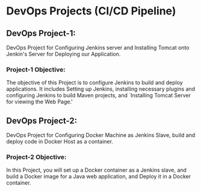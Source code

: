 # DevOps Projects (CI/CD Pipeline)

## DevOps Project-1: 
DevOps Project for Configuring Jenkins server and Installing Tomcat onto Jenkin's Server for Deploying our Application.
### Project-1 Objective: 
The objective of this Project is to configure Jenkins to build and deploy applications. It includes Setting up Jenkins, installing necessary plugins
and configuring Jenkins to build Maven projects, and `Installing Tomcat Server for viewing the Web Page.'


## DevOps Project-2: 
DevOps Project for Configuring Docker Machine as Jenkins Slave, build and deploy code in Docker Host as a container.
### Project-2 Objective: 
In this Project, you will set up a Docker container as a Jenkins slave, and build a Docker image for a Java web application, and Deploy it in a Docker container.
